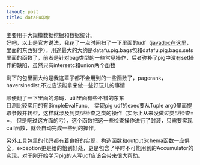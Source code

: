 ```yaml
---
layout: post
title: dataFu印象
---
```


主要用于大规模数据挖掘和数据统计。  
好吧，以上是官方说法，我花了一点时间扫了一下里面的udf（[javadoc在这里](http://linkedin.github.io/datafu/docs/javadoc/)，里面的东西好少），用途最大的大约是datafu.pig.bags包和datafu.pig.bags.sets里面的函数了，前者是针对bag类型的一些常见操作，后者弥补了pig中没有set操作的缺陷，虽然只有intersetc和union两个函数  

剩下的包里面大约是我这辈子都不会用到的一些函数了，pagerank，haversinedist,不过应该能拿来做一些好玩儿的事情  
  
  顺便翻了一下里面的源码，util里面有些不错的东东  
  目测比较实用的有SimpleEvalFunc,　实现pig udf的exec要从Tuple arg0里面提取参数并转型，这样就涉及到类型检查之类的操作（实际上从来没做过类型检查= =， 但是吃过这方面的亏），这个函数把这一些检查操作进行了封装，只需要实现call函数，就会自动完成一些列的操作。

  另外工具包里的代码都有着良好的实现，构造函数和outputSchema函数一应俱全，exception更是给的恰到好处，更是包含了平时不可能用到的Accumulator的实现，对于刚开始学习pig的人写udf应该会带来很大帮助。   


